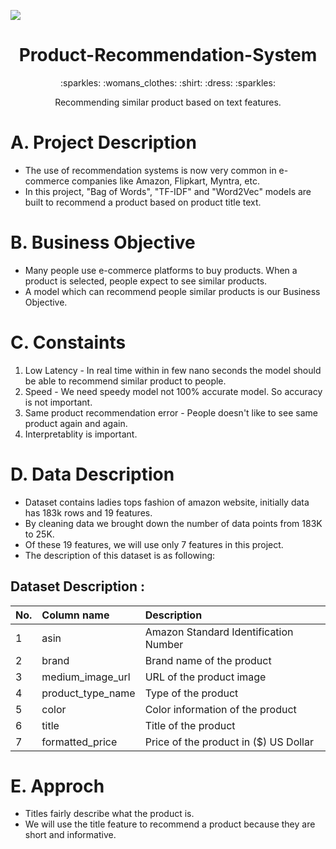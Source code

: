 ![](https://komarev.com/ghpvc/?username=Product-Recommendation-System&style=plastic&label=Repository+Views)
<h1 align="center"> Product-Recommendation-System </h1>
<p align="center">:sparkles: :womans_clothes: :shirt: :dress: :sparkles:</p>
<p align="center">Recommending similar product based on text features.</p>

# A. Project Description
- The use of recommendation systems is now very common in e-commerce companies like Amazon, Flipkart, Myntra, etc.
- In this project, "Bag of Words", "TF-IDF" and "Word2Vec" models are built to recommend a product based on product title text.

# B. Business Objective
- Many people use e-commerce platforms to buy products. When a product is selected, people expect to see similar products.
- A model which can recommend people similar products is our Business Objective.

# C. Constaints
1. Low Latency - In real time within in few nano seconds the model should be able to recommend similar product to people.
2. Speed - We need speedy model not 100% accurate model. So accuracy is not important. 
3. Same product recommendation error - People doesn't like to see same product again and again.
4. Interpretablity is important.

# D. Data Description
- Dataset contains ladies tops fashion of amazon website, initially data has 183k rows and 19 features.
- By cleaning data we brought down the number of data points from 183K to 25K.
- Of these 19 features, we will use only 7 features in this project.
- The description of this dataset is as following:

## Dataset Description :
|No. | Column name | Description |
| :-| :-| :-|
| 1 | asin | Amazon Standard Identification Number |
| 2 | brand | Brand name of the product |
| 3 | medium_image_url  | URL of the product image |
| 4 | product_type_name | Type of the product |
| 5 | color | Color information of the product |
| 6 | title | Title of the product |
| 7 | formatted_price | Price of the product in ($) US Dollar |

# E. Approch
- Titles fairly describe what the product is. 
- We will use the title feature to recommend a product because they are short and informative.

